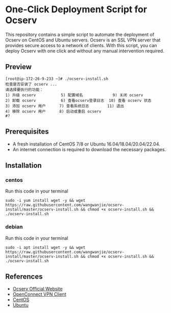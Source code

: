 # One-Click Deployment Script for Ocserv

This repository contains a simple script to automate the deployment of Ocserv on CentOS and Ubuntu servers. Ocserv is an SSL VPN server that provides secure access to a network of clients. With this script, you can deploy Ocserv with one click and without any manual intervention required.

## Preview

```
[root@ip-172-26-9-233 ~]# ./ocserv-install.sh 
检查是否安装了 ocserv ...
请选择要执行的功能：
1) 升级 ocserv           5) 配置域名             9) 关闭 ocserv
2) 卸载 ocserv           6) 查看ocserv登录日志  10) 查看 ocserv 状态
3) 添加 ocserv 用户      7) 查看系统日志        11) 退出
4) 移除 ocserv 用户      8) 启动或重启 ocserv
#? 
```

## Prerequisites

- A fresh installation of CentOS 7/8 or Ubuntu 16.04/18.04/20.04/22.04.
- An internet connection is required to download the necessary packages.

## Installation

### centos

 Run this code in your terminal

   ```
sudo -i yum install wget -y && wget https://raw.githubusercontent.com/wangwanjie/ocserv-install/master/ocserv-install.sh && chmod +x ocserv-install.sh && ./ocserv-install.sh
   ```

### debian

 Run this code in your terminal

   ```
sudo -i apt install wget -y && wget https://raw.githubusercontent.com/wangwanjie/ocserv-install/master/ocserv-install.sh && chmod +x ocserv-install.sh && ./ocserv-install.sh
   ```


## References

- [Ocserv Official Website](http://www.infradead.org/ocserv/)
- [OpenConnect VPN Client](http://www.infradead.org/openconnect/)
- [CentOS](https://www.centos.org/)
- [Ubuntu](https://ubuntu.com/)